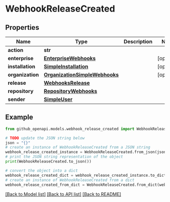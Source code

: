 # WebhookReleaseCreated


## Properties

Name | Type | Description | Notes
------------ | ------------- | ------------- | -------------
**action** | **str** |  | 
**enterprise** | [**EnterpriseWebhooks**](EnterpriseWebhooks.md) |  | [optional] 
**installation** | [**SimpleInstallation**](SimpleInstallation.md) |  | [optional] 
**organization** | [**OrganizationSimpleWebhooks**](OrganizationSimpleWebhooks.md) |  | [optional] 
**release** | [**WebhooksRelease**](WebhooksRelease.md) |  | 
**repository** | [**RepositoryWebhooks**](RepositoryWebhooks.md) |  | 
**sender** | [**SimpleUser**](SimpleUser.md) |  | 

## Example

```python
from github_openapi.models.webhook_release_created import WebhookReleaseCreated

# TODO update the JSON string below
json = "{}"
# create an instance of WebhookReleaseCreated from a JSON string
webhook_release_created_instance = WebhookReleaseCreated.from_json(json)
# print the JSON string representation of the object
print(WebhookReleaseCreated.to_json())

# convert the object into a dict
webhook_release_created_dict = webhook_release_created_instance.to_dict()
# create an instance of WebhookReleaseCreated from a dict
webhook_release_created_from_dict = WebhookReleaseCreated.from_dict(webhook_release_created_dict)
```
[[Back to Model list]](../README.md#documentation-for-models) [[Back to API list]](../README.md#documentation-for-api-endpoints) [[Back to README]](../README.md)


